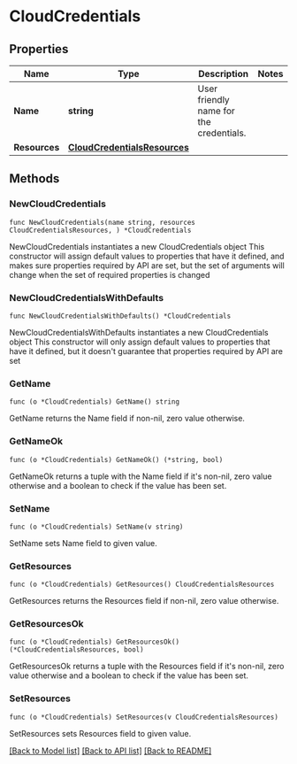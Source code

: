 # CloudCredentials

## Properties

Name | Type | Description | Notes
------------ | ------------- | ------------- | -------------
**Name** | **string** | User friendly name for the credentials. | 
**Resources** | [**CloudCredentialsResources**](CloudCredentialsResources.md) |  | 

## Methods

### NewCloudCredentials

`func NewCloudCredentials(name string, resources CloudCredentialsResources, ) *CloudCredentials`

NewCloudCredentials instantiates a new CloudCredentials object
This constructor will assign default values to properties that have it defined,
and makes sure properties required by API are set, but the set of arguments
will change when the set of required properties is changed

### NewCloudCredentialsWithDefaults

`func NewCloudCredentialsWithDefaults() *CloudCredentials`

NewCloudCredentialsWithDefaults instantiates a new CloudCredentials object
This constructor will only assign default values to properties that have it defined,
but it doesn't guarantee that properties required by API are set

### GetName

`func (o *CloudCredentials) GetName() string`

GetName returns the Name field if non-nil, zero value otherwise.

### GetNameOk

`func (o *CloudCredentials) GetNameOk() (*string, bool)`

GetNameOk returns a tuple with the Name field if it's non-nil, zero value otherwise
and a boolean to check if the value has been set.

### SetName

`func (o *CloudCredentials) SetName(v string)`

SetName sets Name field to given value.


### GetResources

`func (o *CloudCredentials) GetResources() CloudCredentialsResources`

GetResources returns the Resources field if non-nil, zero value otherwise.

### GetResourcesOk

`func (o *CloudCredentials) GetResourcesOk() (*CloudCredentialsResources, bool)`

GetResourcesOk returns a tuple with the Resources field if it's non-nil, zero value otherwise
and a boolean to check if the value has been set.

### SetResources

`func (o *CloudCredentials) SetResources(v CloudCredentialsResources)`

SetResources sets Resources field to given value.



[[Back to Model list]](../README.md#documentation-for-models) [[Back to API list]](../README.md#documentation-for-api-endpoints) [[Back to README]](../README.md)


